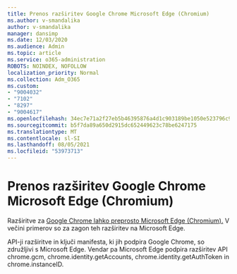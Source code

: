 ```yaml
---
title: Prenos razširitev Google Chrome Microsoft Edge (Chromium)
ms.author: v-smandalika
author: v-smandalika
manager: dansimp
ms.date: 12/03/2020
ms.audience: Admin
ms.topic: article
ms.service: o365-administration
ROBOTS: NOINDEX, NOFOLLOW
localization_priority: Normal
ms.collection: Adm_O365
ms.custom:
- "9004032"
- "7102"
- "8297"
- "9004617"
ms.openlocfilehash: 34ec7e71a2f27eb5b46395876a4d1c903189be1050e523796c9f2a817c20aaa0
ms.sourcegitcommit: b5f7da89a650d2915dc652449623c78be6247175
ms.translationtype: MT
ms.contentlocale: sl-SI
ms.lasthandoff: 08/05/2021
ms.locfileid: "53973713"
---
```

# <a name="port-google-chrome-extensions-to-microsoft-edge-chromium"></a>Prenos razširitev Google Chrome Microsoft Edge (Chromium)

Razširitve za [Google Chrome lahko preprosto Microsoft Edge (Chromium).](https://docs.microsoft.com/microsoft-edge/extensions-chromium/developer-guide/port-chrome-extension) V večini primerov so za zagon teh razširitev na Microsoft Edge.

API-ji razširitve in ključi manifesta, ki jih podpira Google Chrome, so združljivi s Microsoft Edge. Vendar pa Microsoft Edge podpira razširitev API chrome.gcm, chrome.identity.getAccounts, chrome.identity.getAuthToken in chrome.instanceID.